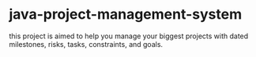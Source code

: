 # java-project-management-system
this project is aimed to help you manage your biggest projects with dated milestones, risks, tasks, constraints, and goals.
